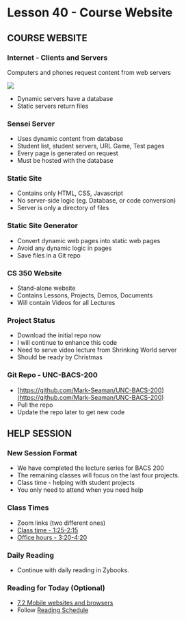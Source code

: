 # Lesson 40 - Course Website

## COURSE WEBSITE

### Internet - Clients and Servers
Computers and phones request content from web servers

![](img/WebServer.png)

* Dynamic servers have a database
* Static servers return files


### Sensei Server
* Uses dynamic content from database
* Student list, student servers, URL Game, Test pages
* Every page is generated on request
* Must be hosted with the database


### Static Site
* Contains only HTML, CSS, Javascript
* No server-side logic (eg. Database, or code conversion)
* Server is only a directory of files


### Static Site Generator
* Convert dynamic web pages into static web pages
* Avoid any dynamic logic in pages
* Save files in a Git repo


### CS 350 Website
* Stand-alone website
* Contains Lessons, Projects, Demos, Documents
* Will contain Videos for all Lectures


### Project Status
* Download the initial repo now
* I will continue to enhance this code
* Need to serve video lecture from Shrinking World server
* Should be ready by Christmas


### Git Repo - UNC-BACS-200
* [https://github.com/Mark-Seaman/UNC-BACS-200](https://github.com/Mark-Seaman/UNC-BACS-200)
* Pull the repo
* Update the repo later to get new code



## HELP SESSION

### New Session Format

* We have completed the lecture series for BACS 200   
* The remaining classes will focus on the last four projects.  
* Class time - helping with student projects  
* You only need to attend when you need help

### Class Times
* Zoom links (two different ones)
* [Class time - 1:25-2:15](https://unco.zoom.us/j/96131314570)
* [Office hours - 3:20-4:20](https://unco.zoom.us/my/mark.seaman)

 
### Daily Reading
* Continue with daily reading in Zybooks.


### Reading for Today  (Optional)
* [7.2 Mobile websites and browsers](https://learn.zybooks.com/zybook/UNCOBACS200SeamanFall2020/chapter/7/section/2)
* Follow [Reading Schedule](/course/bacs200/docs/ZybooksReading)

